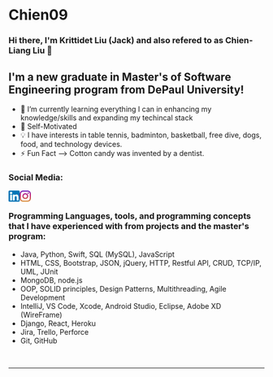 # Chien09
 
### Hi there, I'm Krittidet Liu (Jack) and also refered to as Chien-Liang Liu 👋 

## I'm a new graduate in Master's of Software Engineering program from DePaul University! 

- 🌱 I’m currently learning everything I can in enhancing my knowledge/skills and expanding my techincal stack
- 👯 Self-Motivated 
- 💡 I have interests in table tennis, badminton, basketball, free dive, dogs, food, and technology devices.  
-  ⚡ Fun Fact --> Cotton candy was invented by a dentist.

### Social Media:

[<img align="left" alt="Chien09 | LinkedIn" width="22px" src="linkd.png" />][linkedin]
[<img align="left" alt="Chien09 | Instagram" width="22px" src="ig.png" />][instagram]

<br />

### Programming Languages, tools, and programming concepts that I have experienced with from projects and the master's program:

- Java, Python, Swift, SQL (MySQL), JavaScript
- HTML, CSS, Bootstrap, JSON, jQuery, HTTP, Restful API, CRUD, TCP/IP, UML, JUnit
- MongoDB, node.js 
- OOP, SOLID principles, Design Patterns, Multithreading, Agile Development
- IntelliJ, VS Code, Xcode, Android Studio, Eclipse, Adobe XD (WireFrame) 
- Django, React, Heroku
- Jira, Trello, Perforce
- Git, GitHub

<br />

---

[instagram]: https://instagram.com/candypopcoke
[linkedin]: https://linkedin.com/in/chienliangliujack

